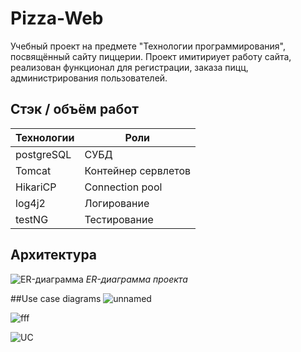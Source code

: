# Pizza-Web

Учебный проект на предмете "Технологии программирования", посвящённый сайту пиццерии. Проект имитириует работу сайта, реализован функционал для регистрации, заказа пицц, администрирования пользователей.  

## Стэк / объём работ


|         **Технологии**                   |Роли                        |
|-----------------------------------------------|-----------------------------|
|    postgreSQL    |      СУБД   
 |    Tomcat     | Контейнер сервлетов
|		HikariCP | Connection pool 
| log4j2|Логирование
| testNG | Тестирование

## Архитектура
![ER-диаграмма](https://github.com/arseniIvankovich/Pizza-web/assets/93382768/e5753cfa-6e8e-4863-83c1-08e1c08fa116)
*ER-диаграмма проекта*

##Use case diagrams
![unnamed](https://github.com/arseniIvankovich/Pizza-web/assets/93382768/7330fd84-d420-4925-bd58-f72e496e1048)

![fff](https://github.com/arseniIvankovich/Pizza-web/assets/93382768/6109fa3a-1439-498e-a295-2007c439d00e)

![UC](https://github.com/arseniIvankovich/Pizza-web/assets/93382768/ec918e84-9b65-49b9-84d2-d459c38d9a26)
